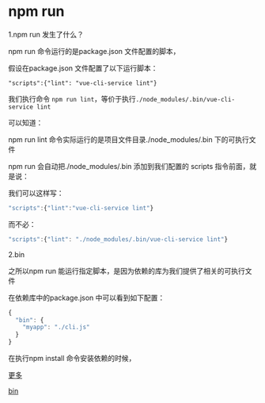 # npm run

1.npm run 发生了什么？

npm run 命令运行的是package.json 文件配置的脚本，

假设在package.json 文件配置了以下运行脚本：

```
"scripts":{"lint": "vue-cli-service lint"}
```

我们执行命令 `npm run lint`，等价于执行`./node_modules/.bin/vue-cli-service lint`

可以知道：

npm run lint 命令实际运行的是项目文件目录./node_modules/.bin 下的可执行文件

npm run 会自动把./node_modules/.bin 添加到我们配置的 scripts 指令前面，就是说：

我们可以这样写：

```js
"scripts":{"lint":"vue-cli-service lint"}
```

而不必：

```js
"scripts":{"lint": "./node_modules/.bin/vue-cli-service lint"}
```

2.bin

之所以npm run 能运行指定脚本，是因为依赖的库为我们提供了相关的可执行文件

在依赖库中的package.json 中可以看到如下配置：

```js
{
  "bin": {
    "myapp": "./cli.js"
  }
}
```

在执行npm install 命令安装依赖的时候，



[更多](https://docs.npmjs.com/cli/v8/commands/npm-run-script)

[bin](https://docs.npmjs.com/cli/v8/configuring-npm/package-json#bin)
